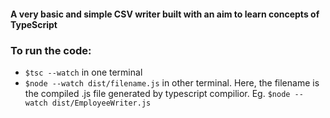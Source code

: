 #### A very basic and simple CSV writer built with an aim to learn concepts of TypeScript

### To run the code:
- `$tsc --watch` in one terminal
- `$node --watch dist/filename.js` in other terminal. Here, the filename is the compiled .js file generated by typescript compilior. Eg. `$node --watch dist/EmployeeWriter.js`
